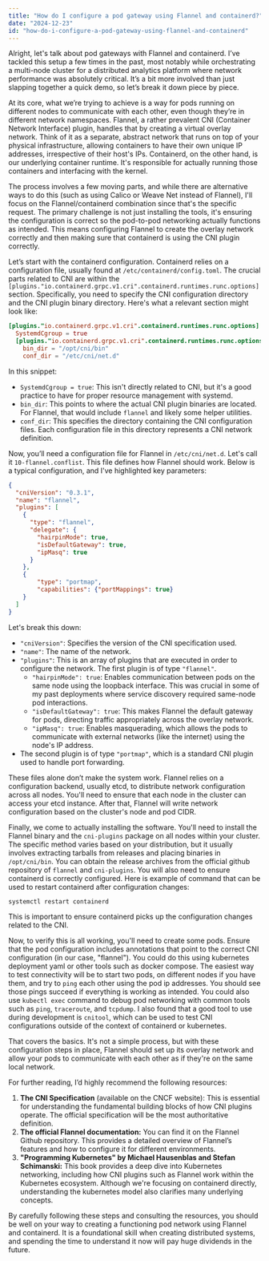 ```yaml
---
title: "How do I configure a pod gateway using Flannel and containerd?"
date: "2024-12-23"
id: "how-do-i-configure-a-pod-gateway-using-flannel-and-containerd"
---
```


Alright, let's talk about pod gateways with Flannel and containerd. I’ve tackled this setup a few times in the past, most notably while orchestrating a multi-node cluster for a distributed analytics platform where network performance was absolutely critical. It’s a bit more involved than just slapping together a quick demo, so let’s break it down piece by piece.

At its core, what we’re trying to achieve is a way for pods running on different nodes to communicate with each other, even though they’re in different network namespaces. Flannel, a rather prevalent CNI (Container Network Interface) plugin, handles that by creating a virtual overlay network. Think of it as a separate, abstract network that runs on top of your physical infrastructure, allowing containers to have their own unique IP addresses, irrespective of their host's IPs. Containerd, on the other hand, is our underlying container runtime. It's responsible for actually running those containers and interfacing with the kernel.

The process involves a few moving parts, and while there are alternative ways to do this (such as using Calico or Weave Net instead of Flannel), I'll focus on the Flannel/containerd combination since that's the specific request. The primary challenge is not just installing the tools, it's ensuring the configuration is correct so the pod-to-pod networking actually functions as intended. This means configuring Flannel to create the overlay network correctly and then making sure that containerd is using the CNI plugin correctly.

Let’s start with the containerd configuration. Containerd relies on a configuration file, usually found at `/etc/containerd/config.toml`. The crucial parts related to CNI are within the `[plugins."io.containerd.grpc.v1.cri".containerd.runtimes.runc.options]` section. Specifically, you need to specify the CNI configuration directory and the CNI plugin binary directory. Here's what a relevant section might look like:

```toml
[plugins."io.containerd.grpc.v1.cri".containerd.runtimes.runc.options]
  SystemdCgroup = true
  [plugins."io.containerd.grpc.v1.cri".containerd.runtimes.runc.options.cni]
    bin_dir = "/opt/cni/bin"
    conf_dir = "/etc/cni/net.d"
```

In this snippet:

- `SystemdCgroup = true`: This isn't directly related to CNI, but it's a good practice to have for proper resource management with systemd.
- `bin_dir`: This points to where the actual CNI plugin binaries are located. For Flannel, that would include `flannel` and likely some helper utilities.
- `conf_dir`: This specifies the directory containing the CNI configuration files. Each configuration file in this directory represents a CNI network definition.

Now, you’ll need a configuration file for Flannel in `/etc/cni/net.d`. Let's call it `10-flannel.conflist`. This file defines how Flannel should work. Below is a typical configuration, and I've highlighted key parameters:

```json
{
  "cniVersion": "0.3.1",
  "name": "flannel",
  "plugins": [
    {
      "type": "flannel",
      "delegate": {
        "hairpinMode": true,
        "isDefaultGateway": true,
        "ipMasq": true
      }
    },
    {
        "type": "portmap",
        "capabilities": {"portMappings": true}
    }
  ]
}
```

Let's break this down:

- `"cniVersion"`: Specifies the version of the CNI specification used.
- `"name"`: The name of the network.
- `"plugins"`: This is an array of plugins that are executed in order to configure the network. The first plugin is of type `"flannel"`.
   -  `"hairpinMode": true`: Enables communication between pods on the same node using the loopback interface. This was crucial in some of my past deployments where service discovery required same-node pod interactions.
   - `"isDefaultGateway": true`: This makes Flannel the default gateway for pods, directing traffic appropriately across the overlay network.
   - `"ipMasq": true`: Enables masquerading, which allows the pods to communicate with external networks (like the internet) using the node's IP address.
- The second plugin is of type `"portmap"`, which is a standard CNI plugin used to handle port forwarding.

These files alone don’t make the system work. Flannel relies on a configuration backend, usually etcd, to distribute network configuration across all nodes. You'll need to ensure that each node in the cluster can access your etcd instance. After that, Flannel will write network configuration based on the cluster's node and pod CIDR.

Finally, we come to actually installing the software. You'll need to install the Flannel binary and the `cni-plugins` package on all nodes within your cluster. The specific method varies based on your distribution, but it usually involves extracting tarballs from releases and placing binaries in `/opt/cni/bin`. You can obtain the release archives from the official github repository of `flannel` and `cni-plugins`. You will also need to ensure containerd is correctly configured. Here is example of command that can be used to restart containerd after configuration changes:

```bash
systemctl restart containerd
```
This is important to ensure containerd picks up the configuration changes related to the CNI.

Now, to verify this is all working, you'll need to create some pods. Ensure that the pod configuration includes annotations that point to the correct CNI configuration (in our case, "flannel"). You could do this using kubernetes deployment yaml or other tools such as docker compose. The easiest way to test connectivity will be to start two pods, on different nodes if you have them, and try to `ping` each other using the pod ip addresses. You should see those pings succeed if everything is working as intended. You could also use `kubectl exec` command to debug pod networking with common tools such as `ping`, `traceroute`, and `tcpdump`. I also found that a good tool to use during development is `cnitool`, which can be used to test CNI configurations outside of the context of containerd or kubernetes.

That covers the basics. It's not a simple process, but with these configuration steps in place, Flannel should set up its overlay network and allow your pods to communicate with each other as if they're on the same local network.

For further reading, I’d highly recommend the following resources:

1. **The CNI Specification** (available on the CNCF website): This is essential for understanding the fundamental building blocks of how CNI plugins operate. The official specification will be the most authoritative definition.
2. **The official Flannel documentation:** You can find it on the Flannel Github repository. This provides a detailed overview of Flannel’s features and how to configure it for different environments.
3. **"Programming Kubernetes" by Michael Hausenblas and Stefan Schimanski:** This book provides a deep dive into Kubernetes networking, including how CNI plugins such as Flannel work within the Kubernetes ecosystem. Although we're focusing on containerd directly, understanding the kubernetes model also clarifies many underlying concepts.

By carefully following these steps and consulting the resources, you should be well on your way to creating a functioning pod network using Flannel and containerd. It is a foundational skill when creating distributed systems, and spending the time to understand it now will pay huge dividends in the future.
